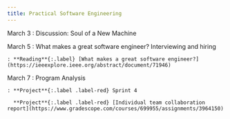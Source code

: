 ```yaml
---
title: Practical Software Engineering
---
```


March 3
: Discussion: Soul of a New Machine

March 5
: What makes a great software engineer? Interviewing and hiring

    : **Reading**{:.label} [What makes a great software engineer?](https://ieeexplore.ieee.org/abstract/document/71946)

March 7
: Program Analysis

    : **Project**{:.label .label-red} Sprint 4

      **Project**{:.label .label-red} [Individual team collaboration report](https://www.gradescope.com/courses/699955/assignments/3964150)

